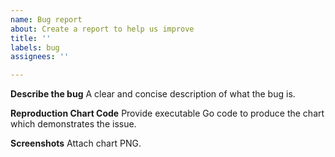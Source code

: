 ```yaml
---
name: Bug report
about: Create a report to help us improve
title: ''
labels: bug
assignees: ''

---
```


**Describe the bug**
A clear and concise description of what the bug is.

**Reproduction Chart Code**
Provide executable Go code to produce the chart which demonstrates the issue.

**Screenshots**
Attach chart PNG.
